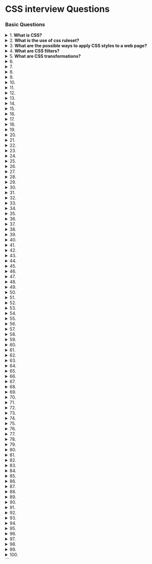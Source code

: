 # CSS interview Questions

### Basic Questions

<details>
<summary>
1.<b> What is CSS?</b>
</summary>

CSS stands for **Cascading Style Sheets**. CSS is used to define styles for web pages, including the design, layout and variations in display for different devices and screen sizes. CSS was intended to allow web professionals to separate the content and structure of a website's code from the visual design.

CSS can be used for document text styling — for example changing the color and size of headings and links. It can be used to create layout — for example turning a single column of text into a layout with a main content area and a sidebar for related information. It can even be used for effects such as animation.

```jsx harmony

h1 {
  color: red;
  font-size: 5em;
}

p {
  color: black;
}
```

</details>

<details>
<summary>
2.<b> What is the use of css ruleset?</b>
</summary>

**CSS** is a rule or set of rules that describe the formatting (change of appearance) of individual elements on a web page. The rule consists of two parts: the selector and the next declaration block. The image below shows the structure (syntax) of the rule:

```jsx harmony
div {
  color: blue;
  text-align: justify;
}

```

- The first is always the **selector**, it tells the browser which element or elements of the web page will be styled.
- Next is the **declaration block**, which begins with the opening curly brace { and ends with the closing }, between the curly braces are specified formatting commands (declarations), which are used by the browser to stylize the selected selector element.
- Each **declaration** consists of two parts: the property and its value. The declaration must always end with a semicolon (;). You can omit the ; only at the end of the last declaration before the closing curly brace.
- A **property** is a formatting command that defines a specific style effect for an element. Each property has its own predefined set of values. After the property name, a colon is specified, which separates the property name from the valid value.

</details>

<details>
<summary>
3.<b> What are the possible ways to apply CSS styles to a web page? </b>
</summary>

There are three ways to apply CSS to HTML: Inline, internal, and external.

1. **Inline CSS**:

Inline CSS is specified directly in the opening tag of the element you want it to apply to. It is entered into the style attribute within HTML. This allows CSS properties on a "per tag" basis.

Example:

```jsx harmony
<p style="font-weight:bold;">Bold Font</p>
```

This CSS type is not really recommended, as each HTML tag needs to be styled individually. However, inline CSS in HTML can be useful in some situations. For example, in cases where you don't have access to CSS files or need to apply styles for a single element only.

2. **Internal CSS**:

Internal or Embedded, styles are used for the whole page. Inside the head element, the style tags surround all of the styles for the page.

Example:

````jsx harmony

<!DOCTYPE html>
<html>
  <head>
    <title>Internal CSS Example</title>
  <style>
    p {
        color: red;
    }

    a {
        color: blue;
    }
</style>
```

This CSS style is an effective method of styling a single page. However,
using this style for multiple pages is time-consuming as you need to put CSS rules to every page of your website


3. **External CSS**:
In external CSS rules are stored in a separate file. To refer to that file from the HTML page, add the link element (and its closing element within XHTML) to the head element. This CSS type is a more efficient method, especially for styling a large website. By editing one .css file, you can change your entire site at once.

style.css:

```jsx harmony
  p {
      color: red;
  }

  a {
      color: blue;
  }
````

```jsx harmony
<!DOCTYPE html>
<html>
<head>
    <title>External CSS Example</title>
    <link rel="stylesheet" type="text/css" href="style.css">
```

The link element in the example has three attributes. The first, rel, tells the browser the type of the target of the link. The second, type, tells the browser what type of stylesheet it is. And the third, href, tells the browser under which URL to find the stylesheet.

</details>

<details>
<summary>
4.<b> What are CSS filters?</b>
</summary>

The CSS filter property provides access to effects like blur or color shifting on an element's rendering before the element is displayed.

`filter: blur(20px) grayscale(20%) (example of multiple filters being used)`
`filter: sepia(1)`
`filter: saturate(8)`
`filter: hue-rotate(90deg)`
`filter: invert(.8)`
`filter: opacity(.2)`
`filter: brightness(3)`
`filter: contrast(4)`

</details>

<details>
<summary>
5.<b> What are CSS transformations?</b>
</summary>

The CSS transform property allows you to visually manipulate element, literally transforming their appearance.

`transform: translate(50px, 100px)` (there's also `translateX() and translateY()`)
`transform: rotate(20deg)`
`transform: scale(2, 3)` (there's also `scaleX() and scaleY()`)
`transform: skew(20deg, 10deg)` (there's also `skewX()` and `skewY()`)
`transform: matrix(1, -0.3, 0, 1, 0, 0)` (combines all the 2D transform methods into one)
These just made 2D transformations, but there are also 3D transformation methods:

`transform: rotateX(150deg)` (rotates an element around its X-axis at a given degree)
`transform: rotateY(130deg)` (rotates an element around its Y-axis at a given degree)
`transform: rotateX(90deg)` (rotates an element around its Z-axis at a given degree)

</details>

<details>
<summary>
6.<b></b>
</summary>
</details>

<details>
<summary>
7.<b></b>
</summary>
</details>

<details>
<summary>
8.<b></b>
</summary>
</details>

<details>
<summary>
9.<b></b>
</summary>
</details>

<details>
<summary>
10.<b></b>
</summary>
</details>

<details>
<summary>
11.<b></b>
</summary>
</details>

<details>
<summary>
12.<b></b>
</summary>
</details>

<details>
<summary>
13.<b></b>
</summary>
</details>

<details>
<summary>
14.<b></b>
</summary>
</details>

<details>
<summary>
15.<b></b>
</summary>
</details>

<details>
<summary>
16.<b></b>
</summary>
</details>

<details>
<summary>
17.<b></b>
</summary>
</details>

<details>
<summary>
18.<b></b>
</summary>
</details>

<details>
<summary>
19.<b></b>
</summary>
</details>

<details>
<summary>
20.<b></b>
</summary>
</details>

<details>
<summary>
21.<b></b>
</summary>
</details>

<details>
<summary>
22.<b></b>
</summary>
</details>

<details>
<summary>
23.<b></b>
</summary>
</details>

<details>
<summary>
24.<b></b>
</summary>
</details>

<details>
<summary>
25.<b></b>
</summary>
</details>

<details>
<summary>
26.<b></b>
</summary>
</details>

<details>
<summary>
27.<b></b>
</summary>
</details>

<details>
<summary>
28.<b></b>
</summary>
</details>

<details>
<summary>
29.<b></b>
</summary>
</details>

<details>
<summary>
30.<b></b>
</summary>
</details>

<details>
<summary>
31.<b></b>
</summary>
</details>

<details>
<summary>
32.<b></b>
</summary>
</details>

<details>
<summary>
33.<b></b>
</summary>
</details>

<details>
<summary>
34.<b></b>
</summary>
</details>

<details>
<summary>
35.<b></b>
</summary>
</details>

<details>
<summary>
36.<b></b>
</summary>
</details>

<details>
<summary>
37.<b></b>
</summary>
</details>

<details>
<summary>
38.<b></b>
</summary>
</details>

<details>
<summary>
39.<b></b>
</summary>
</details>

<details>
<summary>
40.<b></b>
</summary>
</details>

<details>
<summary>
41.<b></b>
</summary>
</details>

<details>
<summary>
42.<b></b>
</summary>
</details>

<details>
<summary>
43.<b></b>
</summary>
</details>

<details>
<summary>
44.<b></b>
</summary>
</details>

<details>
<summary>
45.<b></b>
</summary>
</details>

<details>
<summary>
46.<b></b>
</summary>
</details>

<details>
<summary>
47.<b></b>
</summary>
</details>

<details>
<summary>
48.<b></b>
</summary>
</details>

<details>
<summary>
49.<b></b>
</summary>
</details>

<details>
<summary>
50.<b></b>
</summary>
</details>

<details>
<summary>
51.<b></b>
</summary>
</details>

<details>
<summary>
52.<b></b>
</summary>
</details>

<details>
<summary>
53.<b></b>
</summary>
</details>

<details>
<summary>
54.<b></b>
</summary>
</details>

<details>
<summary>
55.<b></b>
</summary>
</details>

<details>
<summary>
56.<b></b>
</summary>
</details>

<details>
<summary>
57.<b></b>
</summary>
</details>

<details>
<summary>
58.<b></b>
</summary>
</details>

<details>
<summary>
59.<b></b>
</summary>
</details>

<details>
<summary>
60.<b></b>
</summary>
</details>

<details>
<summary>
61.<b></b>
</summary>
</details>

<details>
<summary>
62.<b></b>
</summary>
</details>

<details>
<summary>
63.<b></b>
</summary>
</details>

<details>
<summary>
64.<b></b>
</summary>
</details>

<details>
<summary>
65.<b></b>
</summary>
</details>

<details>
<summary>
66.<b></b>
</summary>
</details>

<details>
<summary>
67.<b></b>
</summary>
</details>

<details>
<summary>
68.<b></b>
</summary>
</details>

<details>
<summary>
69.<b></b>
</summary>
</details>

<details>
<summary>
70.<b></b>
</summary>
</details>

<details>
<summary>
71.<b></b>
</summary>
</details>

<details>
<summary>
72.<b></b>
</summary>
</details>

<details>
<summary>
73.<b></b>
</summary>
</details>

<details>
<summary>
74.<b></b>
</summary>
</details>

<details>
<summary>
75.<b></b>
</summary>
</details>

<details>
<summary>
76.<b></b>
</summary>
</details>

<details>
<summary>
77.<b></b>
</summary>
</details>

<details>
<summary>
78.<b></b>
</summary>
</details>

<details>
<summary>
79.<b></b>
</summary>
</details>

<details>
<summary>
80.<b></b>
</summary>
</details>

<details>
<summary>
81.<b></b>
</summary>
</details>

<details>
<summary>
82.<b></b>
</summary>
</details>

<details>
<summary>
83.<b></b>
</summary>
</details>

<details>
<summary>
84.<b></b>
</summary>
</details>

<details>
<summary>
85.<b></b>
</summary>
</details>

<details>
<summary>
86.<b></b>
</summary>
</details>

<details>
<summary>
87.<b></b>
</summary>
</details>

<details>
<summary>
88.<b></b>
</summary>
</details>

<details>
<summary>
89.<b></b>
</summary>
</details>

<details>
<summary>
90.<b></b>
</summary>
</details>

<details>
<summary>
91.<b></b>
</summary>
</details>

<details>
<summary>
92.<b></b>
</summary>
</details>

<details>
<summary>
93.<b></b>
</summary>
</details>

<details>
<summary>
94.<b></b>
</summary>
</details>

<details>
<summary>
95.<b></b>
</summary>
</details>

<details>
<summary>
96.<b></b>
</summary>
</details>

<details>
<summary>
97.<b></b>
</summary>
</details>

<details>
<summary>
98.<b></b>
</summary>
</details>

<details>
<summary>
99.<b></b>
</summary>
</details>

<details>
<summary>
100.<b></b>
</summary>
</details>
```
